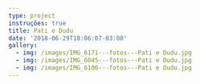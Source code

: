 ```yaml
---
type: project
instruções: true
title: Pati e Dudu
date: '2018-06-29T18:06:07-03:00'
gallery:
  - img: /images/IMG_6171---fotos---Pati e Dudu.jpg
  - img: /images/IMG_6045---fotos---Pati e Dudu.jpg
  - img: /images/IMG_6106---fotos---Pati e Dudu.jpg
---
```


